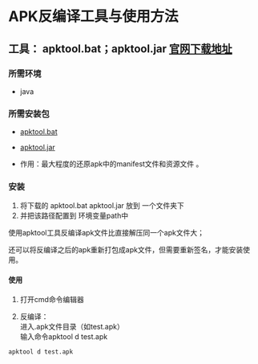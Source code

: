 # APK反编译工具与使用方法
## 工具： apktool.bat；apktool.jar [官网下载地址](https://ibotpeaches.github.io/Apktool/install/)
### 所需环境
- java
### 所需安装包
- [apktool.bat](./apktool.bat)
- [apktool.jar](./apktool.jar)

- 作用：最大程度的还原apk中的manifest文件和资源文件 。
### 安装
1. 将下载的 apktool.bat apktool.jar 放到 一个文件夹下
2. 并把该路径配置到 环境变量path中

使用apktool工具反编译apk文件比直接解压同一个apk文件大；

还可以将反编译之后的apk重新打包成apk文件，但需要重新签名，才能安装使用。

#### 使用
1. 打开cmd命令编辑器

2. 反编译：   
进入.apk文件目录（如test.apk）   
输入命令apktool d test.apk
```
apktool d test.apk
```